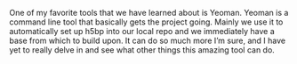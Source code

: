 One of my favorite tools that we have learned about is Yeoman. Yeoman is a command line tool that basically gets the project going. Mainly we use it to automatically set up h5bp into our local repo and we immediately have a base from which to build upon. It can do so much more I’m sure, and I have yet to really delve in and see what other things this amazing tool can do.
